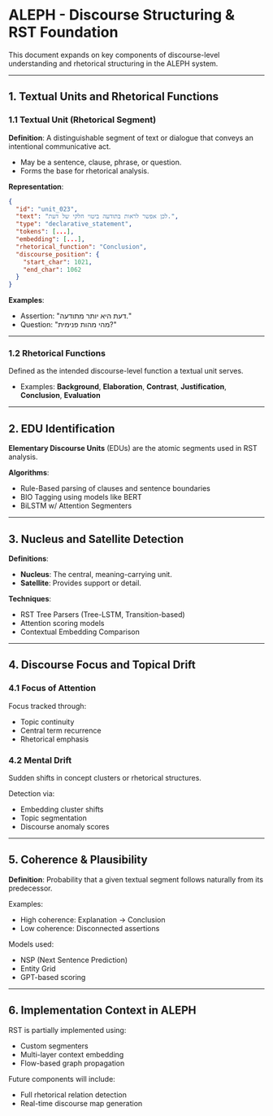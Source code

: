 # ALEPH - Discourse Structuring & RST Foundation

This document expands on key components of discourse-level understanding and rhetorical structuring in the ALEPH system.

---

## 1. Textual Units and Rhetorical Functions

### 1.1 Textual Unit (Rhetorical Segment)
**Definition**: A distinguishable segment of text or dialogue that conveys an intentional communicative act.
- May be a sentence, clause, phrase, or question.
- Forms the base for rhetorical analysis.

**Representation**:
```json
{
  "id": "unit_023",
  "text": "לכן אפשר לראות בתודעה ביטוי חלקי של דעת.",
  "type": "declarative_statement",
  "tokens": [...],
  "embedding": [...],
  "rhetorical_function": "Conclusion",
  "discourse_position": {
    "start_char": 1021,
    "end_char": 1062
  }
}
```

**Examples**:
- Assertion: "דעת היא יותר מתודעה."
- Question: "מהי מהות פנימית?"

---

### 1.2 Rhetorical Functions
Defined as the intended discourse-level function a textual unit serves.
- Examples: **Background**, **Elaboration**, **Contrast**, **Justification**, **Conclusion**, **Evaluation**

---

## 2. EDU Identification

**Elementary Discourse Units** (EDUs) are the atomic segments used in RST analysis.

**Algorithms**:
- Rule-Based parsing of clauses and sentence boundaries
- BIO Tagging using models like BERT
- BiLSTM w/ Attention Segmenters

---

## 3. Nucleus and Satellite Detection

**Definitions**:
- **Nucleus**: The central, meaning-carrying unit.
- **Satellite**: Provides support or detail.

**Techniques**:
- RST Tree Parsers (Tree-LSTM, Transition-based)
- Attention scoring models
- Contextual Embedding Comparison

---

## 4. Discourse Focus and Topical Drift

### 4.1 Focus of Attention
Focus tracked through:
- Topic continuity
- Central term recurrence
- Rhetorical emphasis

### 4.2 Mental Drift
Sudden shifts in concept clusters or rhetorical structures.

Detection via:
- Embedding cluster shifts
- Topic segmentation
- Discourse anomaly scores

---

## 5. Coherence & Plausibility

**Definition**: Probability that a given textual segment follows naturally from its predecessor.

Examples:
- High coherence: Explanation → Conclusion
- Low coherence: Disconnected assertions

Models used:
- NSP (Next Sentence Prediction)
- Entity Grid
- GPT-based scoring

---

## 6. Implementation Context in ALEPH

RST is partially implemented using:
- Custom segmenters
- Multi-layer context embedding
- Flow-based graph propagation

Future components will include:
- Full rhetorical relation detection
- Real-time discourse map generation

